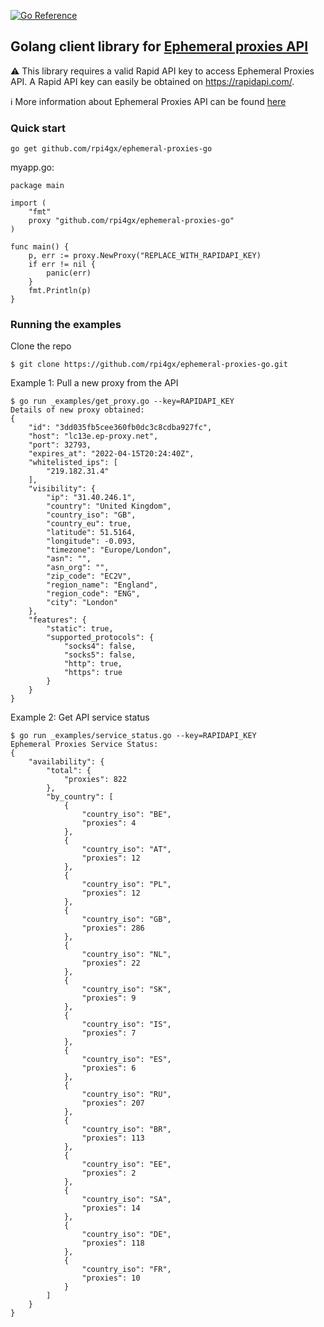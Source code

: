 [![Go Reference](https://pkg.go.dev/badge/github.com/rpi4gx/ephemeral-proxies-go.svg)](https://pkg.go.dev/github.com/rpi4gx/ephemeral-proxies-go)
## Golang client library for [Ephemeral proxies API](https://www.ephemeral-proxies.net/)

:warning: This library requires a valid Rapid API key to access Ephemeral Proxies API. A Rapid API key can easily be obtained on https://rapidapi.com/.

:information_source: More information about Ephemeral Proxies API can be found [here](https://rapidapi.com/rpi4gx/api/ephemeral-proxies)

### Quick start

```
go get github.com/rpi4gx/ephemeral-proxies-go
```

myapp.go:
```
package main

import (
	"fmt"
	proxy "github.com/rpi4gx/ephemeral-proxies-go"
)

func main() {
	p, err := proxy.NewProxy("REPLACE_WITH_RAPIDAPI_KEY)
	if err != nil {
		panic(err)
	}
	fmt.Println(p)
}
```

### Running the examples

Clone the repo

```
$ git clone https://github.com/rpi4gx/ephemeral-proxies-go.git
```
Example 1: Pull a new proxy from the API
```
$ go run _examples/get_proxy.go --key=RAPIDAPI_KEY
Details of new proxy obtained:
{
    "id": "3dd035fb5cee360fb0dc3c8cdba927fc",
    "host": "lc13e.ep-proxy.net",
    "port": 32793,
    "expires_at": "2022-04-15T20:24:40Z",
    "whitelisted_ips": [
        "219.182.31.4"
    ],
    "visibility": {
        "ip": "31.40.246.1",
        "country": "United Kingdom",
        "country_iso": "GB",
        "country_eu": true,
        "latitude": 51.5164,
        "longitude": -0.093,
        "timezone": "Europe/London",
        "asn": "",
        "asn_org": "",
        "zip_code": "EC2V",
        "region_name": "England",
        "region_code": "ENG",
        "city": "London"
    },
    "features": {
        "static": true,
        "supported_protocols": {
            "socks4": false,
            "socks5": false,
            "http": true,
            "https": true
        }
    }
}
```
Example 2: Get API service status
```
$ go run _examples/service_status.go --key=RAPIDAPI_KEY
Ephemeral Proxies Service Status:
{
    "availability": {
        "total": {
            "proxies": 822
        },
        "by_country": [
            {
                "country_iso": "BE",
                "proxies": 4
            },
            {
                "country_iso": "AT",
                "proxies": 12
            },
            {
                "country_iso": "PL",
                "proxies": 12
            },
            {
                "country_iso": "GB",
                "proxies": 286
            },
            {
                "country_iso": "NL",
                "proxies": 22
            },
            {
                "country_iso": "SK",
                "proxies": 9
            },
            {
                "country_iso": "IS",
                "proxies": 7
            },
            {
                "country_iso": "ES",
                "proxies": 6
            },
            {
                "country_iso": "RU",
                "proxies": 207
            },
            {
                "country_iso": "BR",
                "proxies": 113
            },
            {
                "country_iso": "EE",
                "proxies": 2
            },
            {
                "country_iso": "SA",
                "proxies": 14
            },
            {
                "country_iso": "DE",
                "proxies": 118
            },
            {
                "country_iso": "FR",
                "proxies": 10
            }
        ]
    }
}
```


